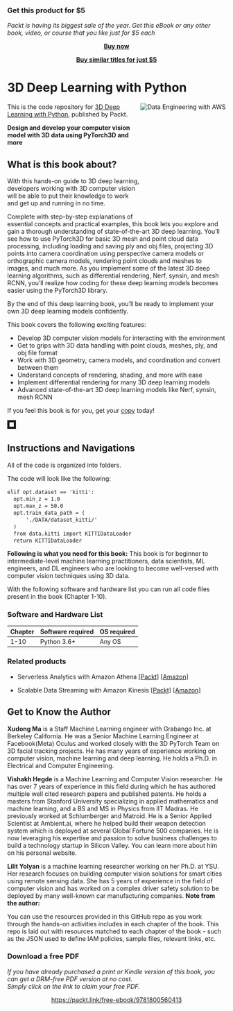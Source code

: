 
### Get this product for $5

<i>Packt is having its biggest sale of the year. Get this eBook or any other book, video, or course that you like just for $5 each</i>


<b><p align='center'>[Buy now](https://packt.link/9781803247823)</p></b>


<b><p align='center'>[Buy similar titles for just $5](https://subscription.packtpub.com/search)</p></b>


# 3D Deep Learning with Python

<a href="https://www.packtpub.com/product/3d-deep-learning-with-python/9781803247823"><img src="https://static.packt-cdn.com/products/9781803247823/cover/smaller" alt="Data Engineering with AWS" height="256px" align="right"></a>

This is the code repository for [3D Deep Learning with Python](https://www.packtpub.com/product/3d-deep-learning-with-python/9781803247823), published by Packt.

**Design and develop your computer vision model with 3D data using PyTorch3D and more**

## What is this book about?

With this hands-on guide to 3D deep learning, developers working with 3D computer vision will be able to put their knowledge to work and get up and running in no time.

Complete with step-by-step explanations of essential concepts and practical examples, this book lets you explore and gain a thorough understanding of state-of-the-art 3D deep learning. You’ll see how to use PyTorch3D for basic 3D mesh and point cloud data processing, including loading and saving ply and obj files, projecting 3D points into camera coordination using perspective camera models or orthographic camera models, rendering point clouds and meshes to images, and much more. As you implement some of the latest 3D deep learning algorithms, such as differential rendering, Nerf, synsin, and mesh RCNN, you’ll realize how coding for these deep learning models becomes easier using the PyTorch3D library.

By the end of this deep learning book, you’ll be ready to implement your own 3D deep learning models confidently.

This book covers the following exciting features: 
* Develop 3D computer vision models for interacting with the environment
* Get to grips with 3D data handling with point clouds, meshes, ply, and obj file format
* Work with 3D geometry, camera models, and coordination and convert between them
* Understand concepts of rendering, shading, and more with ease
* Implement differential rendering for many 3D deep learning models
* Advanced state-of-the-art 3D deep learning models like Nerf, synsin, mesh RCNN	



If you feel this book is for you, get your [copy](https://www.amazon.in/3D-Deep-Learning-Python-PyTorch3D/dp/1803247827/ref=sr_1_3?crid=25BVOVRM0UR54&keywords=3D+Deep+Learning+with+Python&qid=1667887926&sprefix=%2Caps%2C176&sr=8-3) today!

<a href="https://www.packtpub.com/product/3d-deep-learning-with-python/9781803247823"><img src="https://raw.githubusercontent.com/PacktPublishing/GitHub/master/GitHub.png" alt="https://www.packtpub.com/" border="5" /></a>

## Instructions and Navigations
All of the code is organized into folders.

The code will look like the following:
```
elif opt.dataset == 'kitti':
  opt.min_z = 1.0
  opt.max_z = 50.0
  opt.train_data_path = (
      './DATA/dataset_kitti/'
  )
  from data.kitti import KITTIDataLoader
  return KITTIDataLoader
```

**Following is what you need for this book:**
This book is for beginner to intermediate-level machine learning practitioners, data scientists, ML engineers, and DL engineers who are looking to become well-versed with computer vision techniques using 3D data.

With the following software and hardware list you can run all code files present in the book (Chapter 1-10).

### Software and Hardware List

| Chapter  | Software required                                                                    | OS required                        |
| -------- | -------------------------------------------------------------------------------------| -----------------------------------|
|  	1-10	   |   Python 3.6+                                			  | Any OS | 		


### Related products <Other books you may enjoy>
* Serverless Analytics with Amazon Athena  [[Packt]](https://www.packtpub.com/product/serverless-analytics-with-amazon-athena/9781800562349) [[Amazon]](https://www.amazon.in/Serverless-Analytics-Amazon-Athena-semi-structured/dp/1800562349/ref=sr_1_1?keywords=Serverless+Analytics+with+Amazon+Athena&qid=1638757768&sr=8-1)
  
* Scalable Data Streaming with Amazon Kinesis  [[Packt]](https://www.packtpub.com/product/scalable-data-streaming-with-amazon-kinesis/9781800565401) [[Amazon]](https://www.amazon.in/Scalable-Data-Streaming-Amazon-Kinesis/dp/1800565402/ref=sr_1_1?keywords=Scalable+Data+Streaming+with+Amazon+Kinesis&qid=1638757818&sr=8-1)
  
## Get to Know the Author
**Xudong Ma** is a Staff Machine Learning engineer with Grabango Inc. at Berkeley California. He was a Senior Machine Learning Engineer at Facebook(Meta) Oculus and worked closely with the 3D PyTorch Team on 3D facial tracking projects. He has many years of experience working on computer vision, machine learning and deep learning. He holds a Ph.D. in Electrical and Computer Engineering.

**Vishakh Hegde** is a Machine Learning and Computer Vision researcher. He has over 7 years of experience in this field during which he has authored multiple well cited research papers and published patents. He holds a masters from Stanford University specializing in applied mathematics and machine learning, and a BS and MS in Physics from IIT Madras. He previously worked at Schlumberger and Matroid. He is a Senior Applied Scientist at Ambient.ai, where he helped build their weapon detection system which is deployed at several Global Fortune 500 companies. He is now leveraging his expertise and passion to solve business challenges to build a technology startup in Silicon Valley. You can learn more about him on his personal website.

**Lilit Yolyan** is a machine learning researcher working on her Ph.D. at YSU. Her research focuses on building computer vision solutions for smart cities using remote sensing data. She has 5 years of experience in the field of computer vision and has worked on a complex driver safety solution to be deployed by many well-known car manufacturing companies.
**Note from the author:**

You can use the resources provided in this GitHub repo as you work through the hands-on activities includes in each chapter of the book. This repo is laid out with resources matched to each chapter of the book - such as the JSON used to define IAM policies, sample files, relevant links, etc. 
### Download a free PDF

 <i>If you have already purchased a print or Kindle version of this book, you can get a DRM-free PDF version at no cost.<br>Simply click on the link to claim your free PDF.</i>
<p align="center"> <a href="https://packt.link/free-ebook/9781800560413">https://packt.link/free-ebook/9781800560413 </a> </p>
